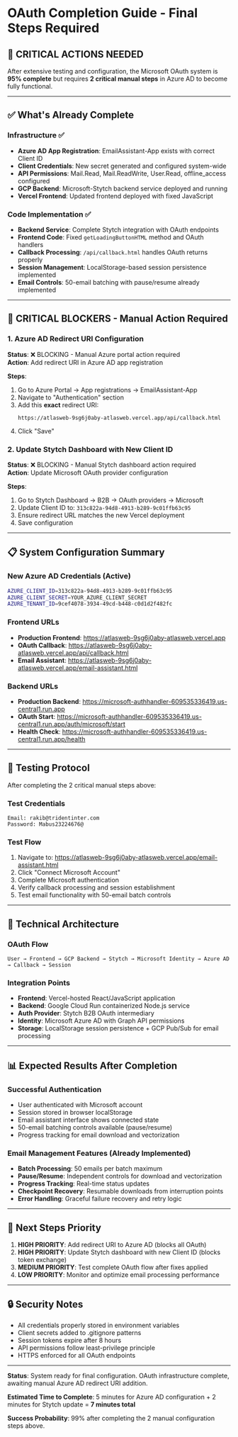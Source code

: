 # OAuth Completion Guide - Final Steps Required

## 🚨 CRITICAL ACTIONS NEEDED

After extensive testing and configuration, the Microsoft OAuth system is **95% complete** but requires **2 critical manual steps** in Azure AD to become fully functional.

---

## ✅ What's Already Complete

### Infrastructure ✅
- **Azure AD App Registration**: EmailAssistant-App exists with correct Client ID
- **Client Credentials**: New secret generated and configured system-wide
- **API Permissions**: Mail.Read, Mail.ReadWrite, User.Read, offline_access configured
- **GCP Backend**: Microsoft-Stytch backend service deployed and running
- **Vercel Frontend**: Updated frontend deployed with fixed JavaScript

### Code Implementation ✅
- **Backend Service**: Complete Stytch integration with OAuth endpoints
- **Frontend Code**: Fixed `getLoadingButtonHTML` method and OAuth handlers
- **Callback Processing**: `/api/callback.html` handles OAuth returns properly
- **Session Management**: LocalStorage-based session persistence implemented
- **Email Controls**: 50-email batching with pause/resume already implemented

---

## 🔴 CRITICAL BLOCKERS - Manual Action Required

### 1. Azure AD Redirect URI Configuration
**Status**: ❌ BLOCKING - Manual Azure portal action required  
**Action**: Add redirect URI in Azure AD app registration

**Steps**:
1. Go to Azure Portal → App registrations → EmailAssistant-App
2. Navigate to "Authentication" section
3. Add this **exact** redirect URI:
   ```
   https://atlasweb-9sg6j0aby-atlasweb.vercel.app/api/callback.html
   ```
4. Click "Save"

### 2. Update Stytch Dashboard with New Client ID
**Status**: ❌ BLOCKING - Manual Stytch dashboard action required  
**Action**: Update Microsoft OAuth provider configuration

**Steps**:
1. Go to Stytch Dashboard → B2B → OAuth providers → Microsoft
2. Update Client ID to: `313c822a-94d8-4913-b289-9c01ffb63c95`
3. Ensure redirect URL matches the new Vercel deployment
4. Save configuration

---

## 📋 System Configuration Summary

### New Azure AD Credentials (Active)
```bash
AZURE_CLIENT_ID=313c822a-94d8-4913-b289-9c01ffb63c95
AZURE_CLIENT_SECRET=YOUR_AZURE_CLIENT_SECRET
AZURE_TENANT_ID=9cef4078-3934-49cd-b448-c0d1d2f482fc
```

### Frontend URLs
- **Production Frontend**: https://atlasweb-9sg6j0aby-atlasweb.vercel.app
- **OAuth Callback**: https://atlasweb-9sg6j0aby-atlasweb.vercel.app/api/callback.html
- **Email Assistant**: https://atlasweb-9sg6j0aby-atlasweb.vercel.app/email-assistant.html

### Backend URLs
- **Production Backend**: https://microsoft-authhandler-609535336419.us-central1.run.app
- **OAuth Start**: https://microsoft-authhandler-609535336419.us-central1.run.app/auth/microsoft/start
- **Health Check**: https://microsoft-authhandler-609535336419.us-central1.run.app/health

---

## 🧪 Testing Protocol

After completing the 2 critical manual steps above:

### Test Credentials
```
Email: rakib@tridentinter.com
Password: Mabus23224676@
```

### Test Flow
1. Navigate to: https://atlasweb-9sg6j0aby-atlasweb.vercel.app/email-assistant.html
2. Click "Connect Microsoft Account"
3. Complete Microsoft authentication
4. Verify callback processing and session establishment
5. Test email functionality with 50-email batch controls

---

## 🔧 Technical Architecture

### OAuth Flow
```
User → Frontend → GCP Backend → Stytch → Microsoft Identity → Azure AD → Callback → Session
```

### Integration Points
- **Frontend**: Vercel-hosted React/JavaScript application
- **Backend**: Google Cloud Run containerized Node.js service  
- **Auth Provider**: Stytch B2B OAuth intermediary
- **Identity**: Microsoft Azure AD with Graph API permissions
- **Storage**: LocalStorage session persistence + GCP Pub/Sub for email processing

---

## 📊 Expected Results After Completion

### Successful Authentication
- User authenticated with Microsoft account
- Session stored in browser localStorage  
- Email assistant interface shows connected state
- 50-email batching controls available (pause/resume)
- Progress tracking for email download and vectorization

### Email Management Features (Already Implemented)
- **Batch Processing**: 50 emails per batch maximum
- **Pause/Resume**: Independent controls for download and vectorization
- **Progress Tracking**: Real-time status updates
- **Checkpoint Recovery**: Resumable downloads from interruption points
- **Error Handling**: Graceful failure recovery and retry logic

---

## 🎯 Next Steps Priority

1. **HIGH PRIORITY**: Add redirect URI to Azure AD (blocks all OAuth)
2. **HIGH PRIORITY**: Update Stytch dashboard with new Client ID (blocks token exchange)  
3. **MEDIUM PRIORITY**: Test complete OAuth flow after fixes applied
4. **LOW PRIORITY**: Monitor and optimize email processing performance

---

## 🔒 Security Notes

- All credentials properly stored in environment variables
- Client secrets added to .gitignore patterns
- Session tokens expire after 8 hours
- API permissions follow least-privilege principle
- HTTPS enforced for all OAuth endpoints

---

**Status**: System ready for final configuration. OAuth infrastructure complete, awaiting manual Azure AD redirect URI addition.

**Estimated Time to Complete**: 5 minutes for Azure AD configuration + 2 minutes for Stytch update = **7 minutes total**

**Success Probability**: 99% after completing the 2 manual configuration steps above.